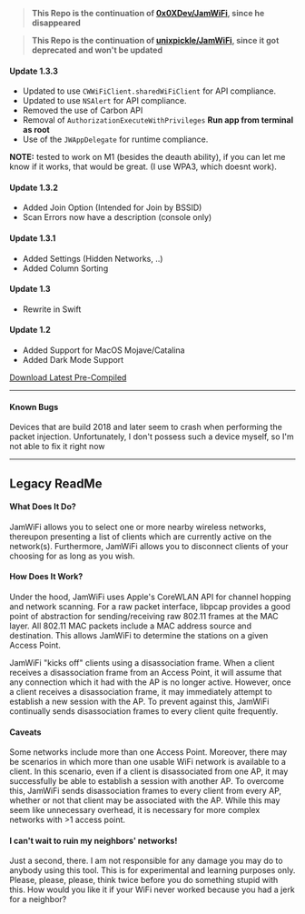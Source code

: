 > **This Repo is the continuation of [0x0XDev/JamWiFi](https://github.com/0x0XDev/JamWiFi), since he disappeared**

> **This Repo is the continuation of [unixpickle/JamWiFi](https://github.com/unixpickle/JamWiFi), since it got deprecated and won't be updated**

#### Update 1.3.3
- Updated to use `CWWiFiClient.sharedWiFiClient` for API compliance.
- Updated to use `NSAlert` for API compliance.
- Removed the use of Carbon API
- Removal of `AuthorizationExecuteWithPrivileges` **Run app from terminal as root**
- Use of the `JWAppDelegate` for runtime compliance.

**NOTE:** tested to work on M1 (besides the deauth ability), if you can let me know if it works, that would be great. (I use WPA3, which doesnt work).

#### Update 1.3.2
- Added Join Option (Intended for Join by BSSID)
- Scan Errors now have a description (console only)

#### Update 1.3.1
- Added Settings (Hidden Networks, ..)
- Added Column Sorting

#### Update 1.3
- Rewrite in Swift

#### Update 1.2
- Added Support for MacOS Mojave/Catalina
- Added Dark Mode Support


[Download Latest Pre-Compiled](https://github.com/anonymouz4/JamWiFi/releases/latest)

---

#### Known Bugs
Devices that are build 2018 and later seem to crash when performing the packet injection. Unfortunately, I don't possess such a device myself, so I'm not able to fix it right now

---
## Legacy ReadMe

#### What Does It Do?

JamWiFi allows you to select one or more nearby wireless networks, thereupon presenting a list of clients which are currently active on the network(s). Furthermore, JamWiFi allows you to disconnect clients of your choosing for as long as you wish.

#### How Does It Work?

Under the hood, JamWiFi uses Apple's CoreWLAN API for channel hopping and network scanning. For a raw packet interface, libpcap provides a good point of abstraction for sending/receiving raw 802.11 frames at the MAC layer. All 802.11 MAC packets include a MAC address source and destination. This allows JamWiFi to determine the stations on a given Access Point.

JamWiFi "kicks off" clients using a disassociation frame. When a client receives a disassociation frame from an Access Point, it will assume that any connection which it had with the AP is no longer active. However, once a client receives a disassociation frame, it may immediately attempt to establish a new session with the AP. To prevent against this, JamWiFi continually sends disassociation frames to every client quite frequently.

#### Caveats

Some networks include more than one Access Point. Moreover, there may be scenarios in which more than one usable WiFi network is available to a client. In this scenario, even if a client is disassociated from one AP, it may successfully be able to establish a session with another AP. To overcome this, JamWiFi sends disassociation frames to every client from every AP, whether or not that client may be associated with the AP. While this may seem like unnecessary overhead, it is necessary for more complex networks with >1 access point.

#### I can't wait to ruin my neighbors' networks!

Just a second, there. I am not responsible for any damage you may do to anybody using this tool. This is for experimental and learning purposes only. Please, please, please, think twice before you do something stupid with this. How would you like it if your WiFi never worked because you had a jerk for a neighbor?
